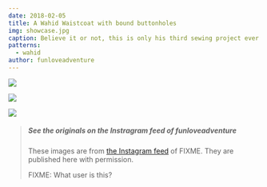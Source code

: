```yaml
---
date: 2018-02-05
title: A Wahid Waistcoat with bound buttonholes
img: showcase.jpg
caption: Believe it or not, this is only his third sewing project ever.
patterns:
  - wahid
author: funloveadventure
---
```


![](2.jpg)

![](3.jpg)

![](4.jpg)

> ##### See the originals on the Instragram feed of funloveadventure
> 
> These images are from [the Instagram feed](https://www.instagram.com/funloveadventure/) of FIXME. They are published here with permission.
> 
> FIXME: What user is this?